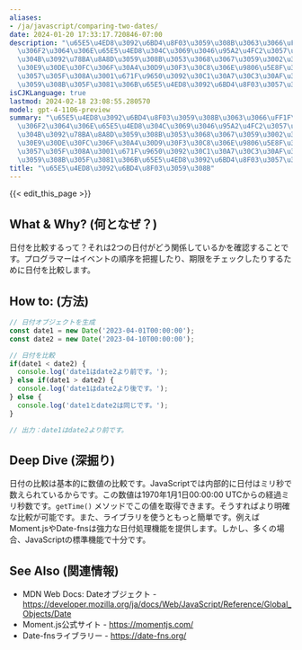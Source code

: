 ```yaml
---
aliases:
- /ja/javascript/comparing-two-dates/
date: 2024-01-20 17:33:17.720846-07:00
description: "\u65E5\u4ED8\u3092\u6BD4\u8F03\u3059\u308B\u3063\u3066\uFF1F\u305D\u308C\
  \u306F2\u3064\u306E\u65E5\u4ED8\u304C\u3069\u3046\u95A2\u4FC2\u3057\u3066\u3044\u308B\
  \u304B\u3092\u78BA\u8A8D\u3059\u308B\u3053\u3068\u3067\u3059\u3002\u30D7\u30ED\u30B0\
  \u30E9\u30DE\u30FC\u306F\u30A4\u30D9\u30F3\u30C8\u306E\u9806\u5E8F\u3092\u628A\u63E1\
  \u3057\u305F\u308A\u3001\u671F\u9650\u3092\u30C1\u30A7\u30C3\u30AF\u3057\u305F\u308A\
  \u3059\u308B\u305F\u3081\u306B\u65E5\u4ED8\u3092\u6BD4\u8F03\u3057\u307E\u3059\u3002"
isCJKLanguage: true
lastmod: 2024-02-18 23:08:55.280570
model: gpt-4-1106-preview
summary: "\u65E5\u4ED8\u3092\u6BD4\u8F03\u3059\u308B\u3063\u3066\uFF1F\u305D\u308C\
  \u306F2\u3064\u306E\u65E5\u4ED8\u304C\u3069\u3046\u95A2\u4FC2\u3057\u3066\u3044\u308B\
  \u304B\u3092\u78BA\u8A8D\u3059\u308B\u3053\u3068\u3067\u3059\u3002\u30D7\u30ED\u30B0\
  \u30E9\u30DE\u30FC\u306F\u30A4\u30D9\u30F3\u30C8\u306E\u9806\u5E8F\u3092\u628A\u63E1\
  \u3057\u305F\u308A\u3001\u671F\u9650\u3092\u30C1\u30A7\u30C3\u30AF\u3057\u305F\u308A\
  \u3059\u308B\u305F\u3081\u306B\u65E5\u4ED8\u3092\u6BD4\u8F03\u3057\u307E\u3059\u3002"
title: "\u65E5\u4ED8\u3092\u6BD4\u8F03\u3059\u308B"
---
```


{{< edit_this_page >}}

## What & Why? (何となぜ？)
日付を比較するって？それは2つの日付がどう関係しているかを確認することです。プログラマーはイベントの順序を把握したり、期限をチェックしたりするために日付を比較します。

## How to: (方法)
```javascript
// 日付オブジェクトを生成
const date1 = new Date('2023-04-01T00:00:00');
const date2 = new Date('2023-04-10T00:00:00');

// 日付を比較
if(date1 < date2) {
  console.log('date1はdate2より前です。');
} else if(date1 > date2) {
  console.log('date1はdate2より後です。');
} else {
  console.log('date1とdate2は同じです。');
}

// 出力：date1はdate2より前です。
```

## Deep Dive (深掘り)
日付の比較は基本的に数値の比較です。JavaScriptでは内部的に日付はミリ秒で数えられているからです。この数値は1970年1月1日00:00:00 UTCからの経過ミリ秒数です。`getTime()` メソッドでこの値を取得できます。そうすればより明確な比較が可能です。また、ライブラリを使うともっと簡単です。例えばMoment.jsやDate-fnsは強力な日付処理機能を提供します。しかし、多くの場合、JavaScriptの標準機能で十分です。

## See Also (関連情報)
- MDN Web Docs: Dateオブジェクト - https://developer.mozilla.org/ja/docs/Web/JavaScript/Reference/Global_Objects/Date
- Moment.js公式サイト - https://momentjs.com/
- Date-fnsライブラリー - https://date-fns.org/
